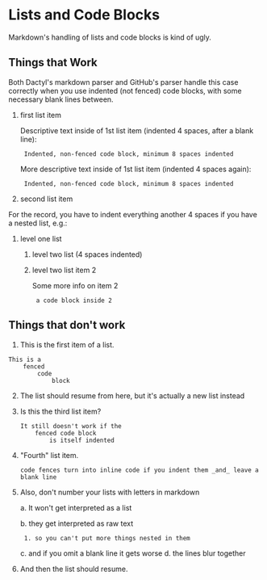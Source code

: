 # Lists and Code Blocks #

Markdown's handling of lists and code blocks is kind of ugly.

## Things that Work ##

Both Dactyl's markdown parser and GitHub's parser handle this case correctly when you use indented (not fenced) code blocks, with some necessary blank lines between.

1. first list item

    Descriptive text inside of 1st list item (indented 4 spaces, after a blank line):

        Indented, non-fenced code block, minimum 8 spaces indented

    More descriptive text inside of 1st list item (indented 4 spaces again):

        Indented, non-fenced code block, minimum 8 spaces indented

2. second list item

For the record, you have to indent everything another 4 spaces if you have a nested list, e.g.:

1. level one list

    1. level two list (4 spaces indented)
    2. level two list item 2

        Some more info on item 2

            a code block inside 2

## Things that don't work ##

1. This is the first item of a list.
```
This is a
    fenced
        code
            block
```
2. The list should resume from here, but it's actually a new list instead
3. Is this the third list item?
    ```
    It still doesn't work if the
        fenced code block
            is itself indented
    ```
4. "Fourth" list item.

    ```
    code fences turn into inline code if you indent them _and_ leave a blank line
    ```
5. Also, don't number your lists with letters in markdown

    a. It won't get interpreted as a list

    b. they get interpreted as raw text

        1. so you can't put more things nested in them

    c. and if you omit a blank line it gets worse
    d. the lines blur together

6. And then the list should resume.
